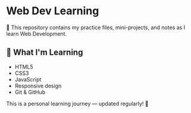 # Web Dev Learning

📁 This repository contains my practice files, mini-projects, and notes as I learn Web Development.

## 🧠 What I'm Learning

- HTML5
- CSS3
- JavaScript
- Responsive design
- Git & GitHub

This is a personal learning journey — updated regularly! 🚀
